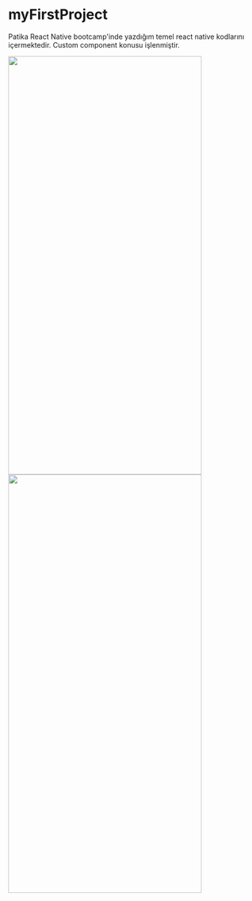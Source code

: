# myFirstProject

Patika React Native bootcamp'inde yazdığım temel react native kodlarını içermektedir. Custom component konusu işlenmiştir.

<img src="https://user-images.githubusercontent.com/43263983/222984830-fc3cf897-e05a-41d3-a01b-c790267619fd.png" height="844" width="390">

<img src="https://user-images.githubusercontent.com/43263983/222984835-cd6fb73f-c1c6-4f12-8646-1885e9fcb12b.png" height="844" width="390">
